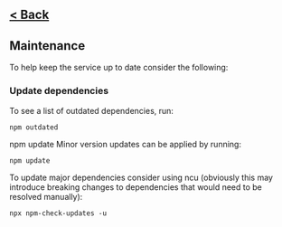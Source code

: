 [< Back](../README.md)
---

## Maintenance

To help keep the service up to date consider the following:

### Update dependencies

To see a list of outdated dependencies, run:

```
npm outdated
```

npm update Minor version updates can be applied by running:

```
npm update
```

To update major dependencies consider using ncu (obviously this may introduce breaking changes to dependencies that
would need to be resolved manually):

```
npx npm-check-updates -u
```